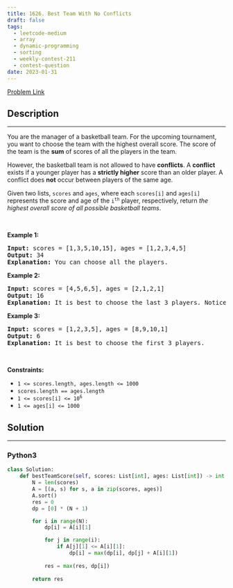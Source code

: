 ```yaml
---
title: 1626. Best Team With No Conflicts
draft: false
tags: 
  - leetcode-medium
  - array
  - dynamic-programming
  - sorting
  - weekly-contest-211
  - contest-question
date: 2023-01-31
---
```


[Problem Link](https://leetcode.com/problems/best-team-with-no-conflicts/)

## Description

---
<p>You are the manager of a basketball team. For the upcoming tournament, you want to choose the team with the highest overall score. The score of the team is the <strong>sum</strong> of scores of all the players in the team.</p>

<p>However, the basketball team is not allowed to have <strong>conflicts</strong>. A <strong>conflict</strong> exists if a younger player has a <strong>strictly higher</strong> score than an older player. A conflict does <strong>not</strong> occur between players of the same age.</p>

<p>Given two lists, <code>scores</code> and <code>ages</code>, where each <code>scores[i]</code> and <code>ages[i]</code> represents the score and age of the <code>i<sup>th</sup></code> player, respectively, return <em>the highest overall score of all possible basketball teams</em>.</p>

<p>&nbsp;</p>
<p><strong class="example">Example 1:</strong></p>

<pre>
<strong>Input:</strong> scores = [1,3,5,10,15], ages = [1,2,3,4,5]
<strong>Output:</strong> 34
<strong>Explanation:</strong>&nbsp;You can choose all the players.
</pre>

<p><strong class="example">Example 2:</strong></p>

<pre>
<strong>Input:</strong> scores = [4,5,6,5], ages = [2,1,2,1]
<strong>Output:</strong> 16
<strong>Explanation:</strong>&nbsp;It is best to choose the last 3 players. Notice that you are allowed to choose multiple people of the same age.
</pre>

<p><strong class="example">Example 3:</strong></p>

<pre>
<strong>Input:</strong> scores = [1,2,3,5], ages = [8,9,10,1]
<strong>Output:</strong> 6
<strong>Explanation:</strong>&nbsp;It is best to choose the first 3 players. 
</pre>

<p>&nbsp;</p>
<p><strong>Constraints:</strong></p>

<ul>
	<li><code>1 &lt;= scores.length, ages.length &lt;= 1000</code></li>
	<li><code>scores.length == ages.length</code></li>
	<li><code>1 &lt;= scores[i] &lt;= 10<sup>6</sup></code></li>
	<li><code>1 &lt;= ages[i] &lt;= 1000</code></li>
</ul>


## Solution

---
### Python3
``` py title='best-team-with-no-conflicts'
class Solution:
    def bestTeamScore(self, scores: List[int], ages: List[int]) -> int:
        N = len(scores)
        A = [(a, s) for s, a in zip(scores, ages)]
        A.sort()
        res = 0
        dp = [0] * (N + 1)

        for i in range(N):
            dp[i] = A[i][1]

            for j in range(i):
                if A[j][1] <= A[i][1]:
                    dp[i] = max(dp[i], dp[j] + A[i][1])
            
            res = max(res, dp[i])
        
        return res
```

